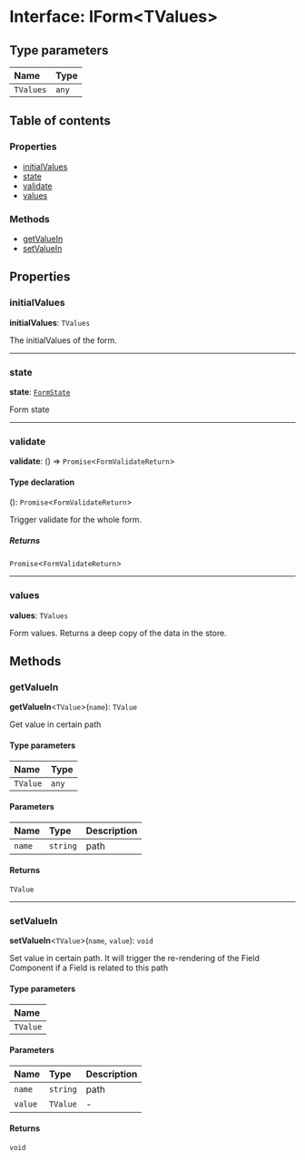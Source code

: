 # Interface: IForm\<TValues>

## Type parameters

| Name | Type |
| :------ | :------ |
| `TValues` | `any` |

## Table of contents

### Properties

* [initialValues](/en/auto-docs/fixed-layout-editor/interfaces/IForm.md#initialvalues)
* [state](/en/auto-docs/fixed-layout-editor/interfaces/IForm.md#state)
* [validate](/en/auto-docs/fixed-layout-editor/interfaces/IForm.md#validate)
* [values](/en/auto-docs/fixed-layout-editor/interfaces/IForm.md#values)

### Methods

* [getValueIn](/en/auto-docs/fixed-layout-editor/interfaces/IForm.md#getvaluein)
* [setValueIn](/en/auto-docs/fixed-layout-editor/interfaces/IForm.md#setvaluein)

## Properties

### initialValues

**initialValues**: `TValues`

The initialValues of the form.

***

### state

**state**: [`FormState`](/en/auto-docs/fixed-layout-editor/interfaces/FormState.md)

Form state

***

### validate

**validate**: () => `Promise`<`FormValidateReturn`>

#### Type declaration

(): `Promise`<`FormValidateReturn`>

Trigger validate for the whole form.

##### Returns

`Promise`<`FormValidateReturn`>

***

### values

**values**: `TValues`

Form values. Returns a deep copy of the data in the store.

## Methods

### getValueIn

**getValueIn**<`TValue`>(`name`): `TValue`

Get value in certain path

#### Type parameters

| Name | Type |
| :------ | :------ |
| `TValue` | `any` |

#### Parameters

| Name | Type | Description |
| :------ | :------ | :------ |
| `name` | `string` | path |

#### Returns

`TValue`

***

### setValueIn

**setValueIn**<`TValue`>(`name`, `value`): `void`

Set value in certain path.
It will trigger the re-rendering of the Field Component if a Field is related to this path

#### Type parameters

| Name |
| :------ |
| `TValue` |

#### Parameters

| Name | Type | Description |
| :------ | :------ | :------ |
| `name` | `string` | path |
| `value` | `TValue` | - |

#### Returns

`void`
